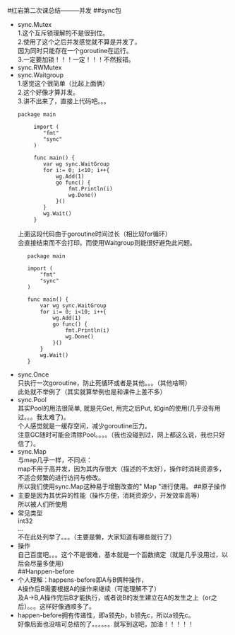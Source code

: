  #红岩第二次课总结———并发
 ##sync包
   + sync.Mutex  
     1.这个互斥锁理解的不是很到位。  
     2.使用了这个之后并发感觉就不算是并发了，  
     因为同时只能存在一个goroutine在运行。  
     3.一定要加锁！！！一定！！！不然报错。 
   + sync.RWMutex  
   + sync.Waitgroup  
     1.感觉这个很简单（比起上面俩）  
     2.这个好像才算并发。  
     3.讲不出来了，直接上代码吧。。。
        ``` 
      package main
             
             import (
             	"fmt"
             	"sync"
             )
             
             func main() {
             	var wg sync.WaitGroup
             	for i:= 0; i<10; i++{
             		wg.Add(1)
             		go func() {
             			fmt.Println(i)
             			wg.Done()
             		}()
             	}
             	wg.Wait()
             }
        ```
     上面这段代码由于goroutine时间过长（相比较for循环）  
     会直接结束而不会打印。而使用Waitgroup则能很好避免此问题。
     ```
        package main
        
        import (
        	"fmt"
        	"sync"
        )
        
        func main() {
        	var wg sync.WaitGroup
        	for i:= 0; i<10; i++{
        		wg.Add(1)
        		go func() {
        			fmt.Println(i)
        			wg.Done()
        		}()
        	}
        	wg.Wait()
        }
      ```
   +  sync.Once  
      只执行一次goroutine，防止死循环或者是其他。。。（其他啥啊）  
      此处就不举例了（其实就算举例也是和课件上差不多）
   + sync.Pool  
     其实Pool的用法很简单, 就是先Get, 用完之后Put, 如gin的使用(几乎没有用过。。。我太难了)。  
     个人感觉就是一缓存空间，减少goroutine压力。  
     注意GC随时可能会清除Pool。。。。（我也没碰到过，网上都这么说，我也只好信了）。  
   + sync.Map  
     与map几乎一样，不同点：  
     map不用于高并发，因为其内存很大（描述的不太好），操作时消耗资源多，   
     不适合频繁的进行访问与修改。   
     所以我们使用sync.Map这种易于增删改查的" Map "进行使用。
##原子操作    
   + 主要是因为其优异的性能（操作方便，消耗资源少，开发效率高等）   
     所以被人们所使用  
   + 常见类型  
     int32  
     ...  
     不在此处列举了。。。（主要是懒，大家知道有哪些就行了）
   + 操作  
     自己百度吧。。。这个不是很难，基本就是一个函数搞定（就是几乎没用过，以后会尽量多使用）   
##Hanppen-before
   + 个人理解：happens-before即A与B俩种操作，   
     A操作后B需要根据A的操作来继续（可能理解不了）  
     及A->B,A操作完后B才能执行，或者说B的发生建立在A的发生之上（or之后）。。。这样好像通顺多了。  
   + happen-before拥有传递性，即a领先b，b领先c，所以a领先c。  
   好像后面也没啥可总结的了。。。。。。就写到这吧，加油！！！！！
   
     
     
       
     
         
      
          
     
     
   